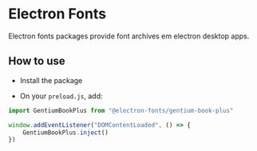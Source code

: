 # Electron Fonts

Electron fonts packages provide font archives em electron desktop apps.

## How to use

* Install the package

* On your `preload.js`, add:

```ts
import GentiumBookPlus from "@electron-fonts/gentium-book-plus"

window.addEventListener("DOMContentLoaded", () => {
    GentiumBookPlus.inject()
})
```